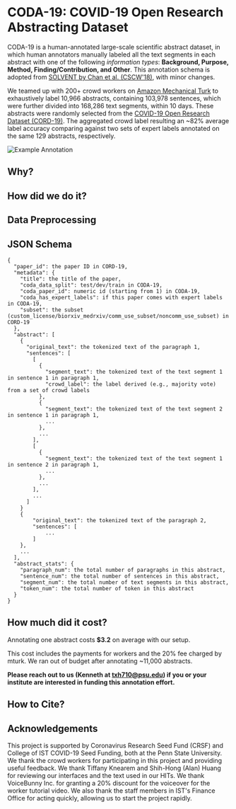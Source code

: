 # CODA-19: COVID-19 Open Research Abstracting Dataset
CODA-19 is a human-annotated large-scale scientific abstract dataset, in which human annotators manually labeled all the text segments in each abstract with one of the following *information types*: **Background, Purpose, Method, Finding/Contribution, and Other**. This annotation schema is adopted from [SOLVENT by Chan et al. (CSCW'18)](https://dl.acm.org/doi/10.1145/3274300), with minor changes.

We teamed up with 200+ crowd workers on [Amazon Mechanical Turk](https://www.mturk.com/) to exhaustively label 10,966 abstracts, containing 103,978 sentences, which were further divided into 168,286 text segments, within 10 days.
These abstracts were randomly selected from the [COVID-19 Open Research Dataset (CORD-19)](https://www.semanticscholar.org/cord19).
The aggregated crowd label resulting an ~82% average label accuracy comparing against two sets of expert labels annotated on the same 129 abstracts, respectively.

![Example Annotation](https://crowd.ist.psu.edu/CODA19/img/example.JPG)

## Why?

## How did we do it?

## Data Preprocessing

## JSON Schema

```
{
  "paper_id": the paper ID in CORD-19,
  "metadata": {
    "title": the title of the paper,
    "coda_data_split": test/dev/train in CODA-19,
    "coda_paper_id": numeric id (starting from 1) in CODA-19,
    "coda_has_expert_labels": if this paper comes with expert labels in CODA-19,
    "subset": the subset (custom_license/biorxiv_medrxiv/comm_use_subset/noncomm_use_subset) in CORD-19
  },
  "abstract": [
    { 
      "original_text": the tokenized text of the paragraph 1,
      "sentences": [
        [ 
          {
            "segment_text": the tokenized text of the text segment 1 in sentence 1 in paragraph 1, 
            "crowd_label": the label derived (e.g., majority vote) from a set of crowd labels
          },
          {
            "segment_text": the tokenized text of the text segment 2 in sentence 1 in paragraph 1, 
            ...
          },
          ...
        ],
        [ 
          {
            "segment_text": the tokenized text of the text segment 1 in sentence 2 in paragraph 1, 
            ...
          },
          ...
        ],
        ...
      ]
    }
    { 
        "original_text": the tokenized text of the paragraph 2,
        "sentences": [
            ...
        ]
    },
    ...
  ],
  "abstract_stats": {
    "paragraph_num": the total number of paragraphs in this abstract,
    "sentence_num": the total number of sentences in this abstract,
    "segment_num": the total number of text segments in this abstract,
    "token_num": the total number of token in this abstract
  }
}
```

## How much did it cost?
Annotating one abstract costs **$3.2** on average with our setup.

This cost includes the payments for workers and the 20% fee charged by mturk.
We ran out of budget after annotating ~11,000 abstracts.

**Please reach out to us (Kenneth at txh710@psu.edu) if you or your institute are interested in funding this annotation effort.**

## How to Cite?

## Acknowledgements
This project is supported by Coronavirus Research Seed Fund (CRSF) and College of IST COVID-19 Seed Funding, both at the Penn State University.
We thank the crowd workers for participating in this project and providing useful feedback.
We thank Tiffany Knearem and Shih-Hong (Alan) Huang for reviewing our interfaces and the text used in our HITs.
We thank VoiceBunny Inc. for granting a 20% discount for the voiceover for the worker tutorial video.
We also thank the staff members in IST's Finance Office for acting quickly, allowing us to start the project rapidly.





